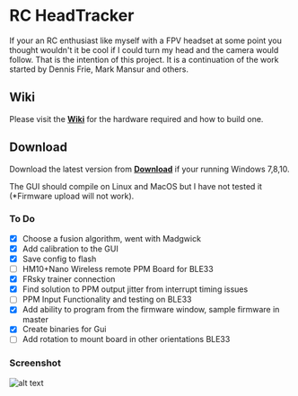 # RC HeadTracker
If your an RC enthusiast like myself with a FPV headset at some point you thought wouldn't it be cool if I could turn my head and the camera would follow. That is the intention of this project. It is a continuation of the work started by Dennis Frie, Mark Mansur and others.

## Wiki
Please visit the [**Wiki**](https://github.com/dlktdr/HeadTracker/wiki) for the hardware required and how to build one.

## Download
Download the latest version from [**Download**](https://github.com/dlktdr/HeadTracker/releases) if your running Windows 7,8,10. 

The GUI should compile on Linux and MacOS but I have not tested it (*Firmware upload will not work).

### To Do
- [x] Choose a fusion algorithm, went with Madgwick
- [x] Add calibration to the GUI
- [X] Save config to flash
- [ ] HM10+Nano Wireless remote PPM Board  for BLE33
- [X] FRsky trainer connection
- [X] Find solution to PPM output jitter from interrupt timing issues
- [ ] PPM Input Functionality and testing on BLE33
- [X] Add ability to program from the firmware window, sample firmware in master
- [X] Create binaries for Gui
- [ ] Add rotation to mount board in other orientations BLE33

### Screenshot
![alt text](https://github.com/dlktdr/HeadTracker/raw/master/docs/ScreenCapture1006.png)
